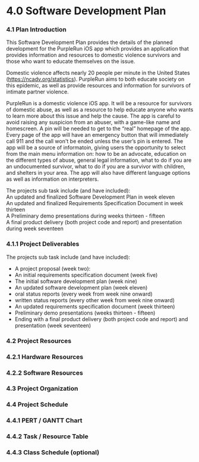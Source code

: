 # 4.0 Software Development Plan
  
### 4.1   Plan Introduction  
This Software Development Plan provides the details of the planned development for the PurpleRun iOS app which provides an application that provides information and resources to domestic violence survivors and those who want to educate themselves on the issue.  
  
Domestic violence affects nearly 20 people per minute in the United States (https://ncadv.org/statistics). PurpleRun aims to both educate society on this epidemic, as well as provide resources and information for survivors of intimate partner violence.  
  
PurpleRun is a domestic violence iOS app. It will be a resource for survivors of domestic abuse, as well as a resource to help educate anyone who wants to learn more about this issue and help the cause. The app is careful to avoid raising any suspicion from an abuser, with a game-like name and homescreen. A pin will be needed to get to the “real” homepage of the app. Every page of the app will have an emergency button that will immediately call 911 and the call won't be ended unless the user’s pin is entered. The app will be a source of informatoin, giving users the opportunity to select from the main menu information on: how to be an advocate, education on the different types of abuse, general legal information, what to do if you are an undocumented survivor, what to do if you are a survivor with children, and shelters in your area. The app will also have different language options as well as information on interpreters.   
  
The projects sub task include (and have included):  
An updated and finalized Software Development Plan in week eleven  
An updated and finalized Requirements Specification Document in week thirteen  
A Preliminary demo presentations during weeks thirteen - fifteen  
A final product delivery (both project code and report) and presentation during week seventeen  
### 4.1.1 Project Deliverables  
The projects sub task include (and have included):  
* A project proposal (week two):    
* An initial requirements specification document (week five)  
* The initial software development plan (week nine)  
* An updated software development plan (week eleven)  
* oral status reports (every week from week nine onward)  
* written status reports (every other week from week nine onward)  
* An updated requirements specification document (week thirteen)  
* Preliminary demo presentations (weeks thirteen - fifteen)  
* Ending with a final product delivery (both project code and report) and presentation (week seventeen)  
### 4.2   Project Resources  
### 4.2.1 Hardware Resources  
### 4.2.2 Software Resources  
### 4.3   Project Organization  
### 4.4   Project Schedule  
### 4.4.1 PERT / GANTT Chart  
### 4.4.2 Task / Resource Table  
### 4.4.3 Class Schedule (optional)
